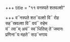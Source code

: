 +++
title = "११ वनस्पते शतवल्शो"

+++
व᳓नस्पते शत᳓वल्शो वि᳓ रोह  
सह᳓स्रवल्शा वि᳓ वयं᳓ रुहेम  
यं᳓ त्वा᳓म् अयं᳓ स्व᳓धितिस् ते᳓जमानः  
प्रणिना᳓य महते᳓ सउ᳓भगाय